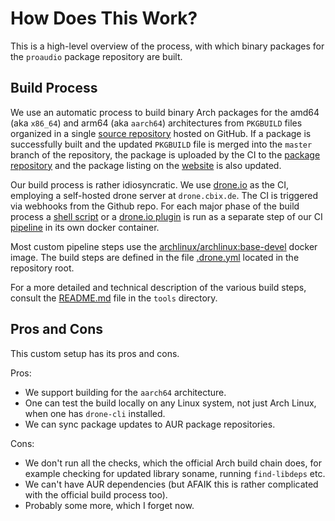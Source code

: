 # How Does This Work?

This is a high-level overview of the process, with which binary packages
for the `proaudio` package repository are built.

## Build Process

We use an automatic process to build binary Arch packages for the amd64 (aka
`x86_64`) and arm64 (aka `aarch64`) architectures from `PKGBUILD` files
organized in a single [source repository] hosted on GitHub. If a package is
successfully built and the updated `PKGBUILD` file is merged into the `master`
branch of the repository, the package is uploaded by the CI to the
[package repository] and the package listing on the [website] is also updated.

Our build process is rather idiosyncratic. We use [drone.io] as the CI,
employing a self-hosted drone server at `drone.cbix.de`. The CI is triggered
via webhooks from the Github repo. For each major phase of the build process
a [shell script] or a [drone.io plugin] is run as a separate step of our CI
[pipeline] in its own docker container.

Most custom pipeline steps use the [archlinux/archlinux:base-devel] docker
image. The build steps are defined in the file [.drone.yml] located in the
repository root.

For a more detailed and technical description of the various build steps,
consult the [README.md] file in the `tools` directory.


## Pros and Cons

This custom setup has its pros and cons.

Pros:

* We support building for the `aarch64` architecture.
* One can test the build locally on any Linux system, not just Arch Linux, when
  one has `drone-cli` installed.
* We can sync package updates to AUR package repositories.

Cons:

* We don't run all the checks, which the official Arch build chain does, for
  example checking for updated library soname, running `find-libdeps` etc.
* We can't have AUR dependencies (but AFAIK this is rather complicated with the
  official build process too).
* Probably some more, which I forget now.


[.drone.yml]: ./.drone.yml
[archlinux/archlinux:base-devel]: https://hub.docker.com/r/archlinux/archlinux/tags?page=1&name=base-devel
[drone.io plugin]: https://docs.drone.io/plugins/overview/
[drone.io]: https://www.drone.io/
[package repository]: https://arch.osamc.de/proaudio/
[pipeline]: https://docs.drone.io/pipeline/overview/
[readme.md]: ./tools/README.md
[shell script]: ./tools
[source repository]: https://github.com/osam-cologne/archlinux-proaudio
[website]: https://arch.osamc.de
